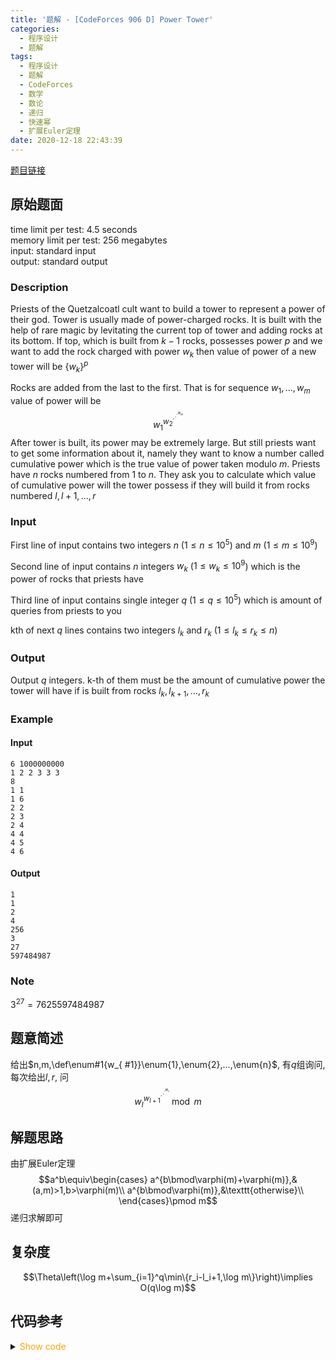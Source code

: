 ```yaml
---
title: '题解 - [CodeForces 906 D] Power Tower'
categories:
  - 程序设计
  - 题解
tags:
  - 程序设计
  - 题解
  - CodeForces
  - 数学
  - 数论
  - 递归
  - 快速幂
  - 扩展Euler定理
date: 2020-12-18 22:43:39
---
```

[题目链接](https://codeforces.com/problemset/problem/906/D)

<!-- more -->

## 原始题面

time limit per test: 4.5 seconds  
memory limit per test: 256 megabytes  
input: standard input  
output: standard output  

### Description

Priests of the Quetzalcoatl cult want to build a tower to represent a power of their god. Tower is usually made of power-charged rocks. It is built with the help of rare magic by levitating the current top of tower and adding rocks at its bottom. If top, which is built from $k-1$ rocks, possesses power $p$ and we want to add the rock charged with power $w_k$ then value of power of a new tower will be $\{w_k\}^p$

Rocks are added from the last to the first. That is for sequence $w_1, ..., w_m$ value of power will be
$$w_1^{w_2^{\cdot^{\cdot^{\cdot^{w_m}}}}}$$
After tower is built, its power may be extremely large. But still priests want to get some information about it, namely they want to know a number called cumulative power which is the true value of power taken modulo $m$. Priests have $n$ rocks numbered from $1$ to $n$. They ask you to calculate which value of cumulative power will the tower possess if they will build it from rocks numbered $l, l + 1, ..., r$

### Input

First line of input contains two integers $n$ ($1 ≤ n ≤ 10^5$) and $m$ ($1 ≤ m ≤ 10^9$)

Second line of input contains $n$ integers $w_k$ ($1 ≤ w_k ≤ 10^9$) which is the power of rocks that priests have

Third line of input contains single integer $q$ ($1 ≤ q ≤ 10^5$) which is amount of queries from priests to you

kth of next $q$ lines contains two integers $l_k$ and $r_k$ ($1 ≤ l_k ≤ r_k ≤ n$)

### Output

Output $q$ integers. k-th of them must be the amount of cumulative power the tower will have if is built from rocks $l_k, l_{k + 1}, ..., r_k$

### Example

#### Input

```input1
6 1000000000
1 2 2 3 3 3
8
1 1
1 6
2 2
2 3
2 4
4 4
4 5
4 6
```

#### Output

```output1
1
1
2
4
256
3
27
597484987
```

### Note

$3^{27} = 7625597484987$

## 题意简述

给出$n,m,\def\enum#1{w_{ #1}}\enum{1},\enum{2},...,\enum{n}$, 有$q$组询问, 每次给出$l,r$, 问
$$w_l^{w_{l+1}^{\cdot^{\cdot^{\cdot^{w_r}}}}}\bmod m$$

## 解题思路

由扩展Euler定理
$$a^b\equiv\begin{cases}
  a^{b\bmod\varphi(m)+\varphi(m)},&(a,m)>1,b>\varphi(m)\\
  a^{b\bmod\varphi(m)},&\texttt{otherwise}\\
\end{cases}\pmod m$$
递归求解即可

## 复杂度

$$\Theta\left(\log m+\sum_{i=1}^q\min\{r_i-l_i+1,\log m\}\right)\implies O(q\log m)$$

## 代码参考

<details>
<summary><font color='orange'>Show code</font></summary>

```cpp
/*
 * @Author: Tifa
 * @LastEditTime: 2020-12-18 22:43:39
 * @Description: 
 */

#include <bits/stdc++.h>
using namespace std;
using i64 = int64_t;
const int N = 1e5 + 5;

int calc_phi(int p) {
    int ans = p;
    for (int i = 2; i <= sqrt(p); ++i)
        if (p % i == 0) {
            ans = ans / i * (i - 1);
            while (p % i == 0) p /= i;
        }
    if (p > 1) ans = ans / p * (p - 1);
    return ans;
}

i64 qpow(i64 a, i64 b, i64 mod) {
    i64 res = 1;
    a > mod ? (a %= mod) += mod : 0;
    for (; b; b >>= 1, (a *= a) > mod ? (a %= mod) += mod : 0)
        if (b & 1) (res *= a) > mod ? (res %= mod) += mod : 0;
    return res;
}

int w[N];
unordered_map<int, int> phi;

i64 dfs(int l, int r, int x, i64 p) {
    if (x > r || p == 1) return 1;
    return qpow(w[x], dfs(l, r, x + 1, phi[p]), p);
}

int main() {
    int n, m;
    scanf("%d%d", &n, &m);
    for (int i = 1; i <= n; ++i) scanf("%d", w + i);
    int _m = m;
    phi[1] = 1;
    while (_m > 1) {
        phi[_m] = calc_phi(_m);
        _m = phi[_m];
    }
    int kase;
    scanf("%d", &kase);
    while (kase--) {
        int l, r;
        scanf("%d%d", &l, &r);
        printf("%lld\n", dfs(l, r, l, m) % m);
    }
    return 0;
}
```

</details>
